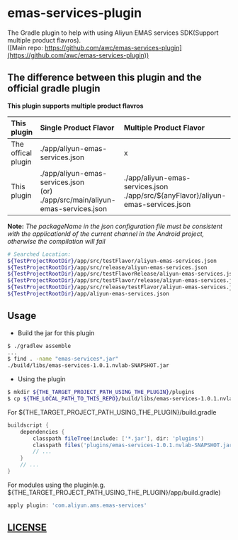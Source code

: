 # emas-services-plugin

The Gradle plugin to help with using Aliyun EMAS services SDK(Support multiple product flavros).<br/>
([Main repo: https://github.com/awc/emas-services-plugin](https://github.com/awc/emas-services-plugin))

## The difference between this plugin and the official gradle plugin

**This plugin supports multiple product flavros**

| This plugin        | Single Product Flavor | Multiple Product Flavor |
|:-------------------|:----------------------|:-------------------------|
| The offical plugin | ./app/aliyun-emas-services.json | x |
| This plugin        | ./app/aliyun-emas-services.json<br/>(or) ./app/src/main/aliyun-emas-services.json | ./app/aliyun-emas-services.json<br/>./app/src/${anyFlavor}/aliyun-emas-services.json |

**Note:** *The packageName in the json configuration file must be consistent with the applicationId of the current channel in the Android project, otherwise the compilation will fail*

```sh
# Searched Location:
${TestProjectRootDir}/app/src/testFlavor/aliyun-emas-services.json
${TestProjectRootDir}/app/src/release/aliyun-emas-services.json
${TestProjectRootDir}/app/src/testFlavorRelease/aliyun-emas-services.json
${TestProjectRootDir}/app/src/testFlavor/release/aliyun-emas-services.json
${TestProjectRootDir}/app/src/release/testFlavor/aliyun-emas-services.json
${TestProjectRootDir}/app/aliyun-emas-services.json
```

## Usage

* Build the jar for this plugin

```sh
$ ./gradlew assemble
...
$ find . -name "emas-services*.jar"
./build/libs/emas-services-1.0.1.nvlab-SNAPSHOT.jar
```
* Using the plugin

```sh
$ mkdir ${THE_TARGET_PROJECT_PATH_USING_THE_PLUGIN}/plugins
$ cp ${THE_LOCAL_PATH_TO_THIS_REPO}/build/libs/emas-services-1.0.1.nvlab-SNAPSHOT.jar ${THE_TARGET_PROJECT_PATH_USING_THE_PLUGIN}/plugins/
```

For ${THE_TARGET_PROJECT_PATH_USING_THE_PLUGIN}/build.gradle

```groovy
buildscript {
    dependencies {
        classpath fileTree(include: ['*.jar'], dir: 'plugins')
        classpath files('plugins/emas-services-1.0.1.nvlab-SNAPSHOT.jar')
        // ...
    }
    // ...
}
```

For modules using the plugin(e.g. ${THE_TARGET_PROJECT_PATH_USING_THE_PLUGIN}/app/build.gradle)

```groovy
apply plugin: 'com.aliyun.ams.emas-services'
```

## [LICENSE](./LICENSE)
